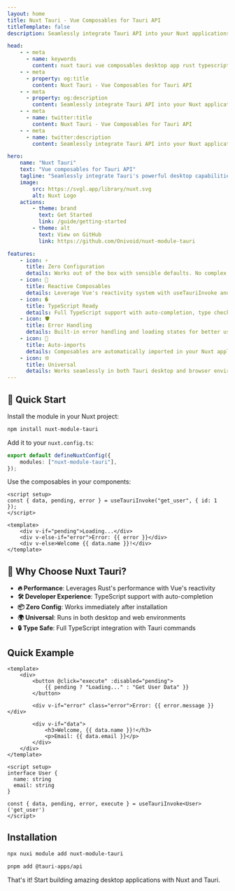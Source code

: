 ```yaml
---
layout: home
title: Nuxt Tauri - Vue Composables for Tauri API
titleTemplate: false
description: Seamlessly integrate Tauri API into your Nuxt applications with reactive composables. Zero configuration, TypeScript ready, with auto-imports.

head:
    - - meta
      - name: keywords
        content: nuxt tauri vue composables desktop app rust typescript reactive api integration
    - - meta
      - property: og:title
        content: Nuxt Tauri - Vue Composables for Tauri API
    - - meta
      - property: og:description
        content: Seamlessly integrate Tauri API into your Nuxt applications with reactive composables. Zero configuration, TypeScript ready.
    - - meta
      - name: twitter:title
        content: Nuxt Tauri - Vue Composables for Tauri API
    - - meta
      - name: twitter:description
        content: Seamlessly integrate Tauri API into your Nuxt applications with reactive composables.

hero:
    name: "Nuxt Tauri"
    text: "Vue composables for Tauri API"
    tagline: "Seamlessly integrate Tauri's powerful desktop capabilities into your Nuxt applications"
    image:
        src: https://svgl.app/library/nuxt.svg
        alt: Nuxt Logo
    actions:
        - theme: brand
          text: Get Started
          link: /guide/getting-started
        - theme: alt
          text: View on GitHub
          link: https://github.com/Onivoid/nuxt-module-tauri

features:
    - icon: ⚡
      title: Zero Configuration
      details: Works out of the box with sensible defaults. No complex setup required for instant productivity.
    - icon: 🔄
      title: Reactive Composables
      details: Leverage Vue's reactivity system with useTauriInvoke and useTauriEvent for seamless state management.
    - icon: �
      title: TypeScript Ready
      details: Full TypeScript support with auto-completion, type checking, and IntelliSense for better DX.
    - icon: 🛡️
      title: Error Handling
      details: Built-in error handling and loading states for better user experience and debugging.
    - icon: 🎯
      title: Auto-imports
      details: Composables are automatically imported in your Nuxt application. No manual imports needed.
    - icon: 🌐
      title: Universal
      details: Works seamlessly in both Tauri desktop and browser environments with graceful fallbacks.
---
```


## 🚀 Quick Start

Install the module in your Nuxt project:

```bash
npm install nuxt-module-tauri
```

Add it to your `nuxt.config.ts`:

```typescript
export default defineNuxtConfig({
    modules: ["nuxt-module-tauri"],
});
```

Use the composables in your components:

```vue
<script setup>
const { data, pending, error } = useTauriInvoke("get_user", { id: 1 });
</script>

<template>
    <div v-if="pending">Loading...</div>
    <div v-else-if="error">Error: {{ error }}</div>
    <div v-else>Welcome {{ data.name }}!</div>
</template>
```

## 🎯 Why Choose Nuxt Tauri?

-   **🔥 Performance**: Leverages Rust's performance with Vue's reactivity
-   **🛠️ Developer Experience**: TypeScript support with auto-completion
-   **📦 Zero Config**: Works immediately after installation
-   **🌍 Universal**: Runs in both desktop and web environments
-   **🔒 Type Safe**: Full TypeScript integration with Tauri commands

## Quick Example

```vue
<template>
    <div>
        <button @click="execute" :disabled="pending">
            {{ pending ? "Loading..." : "Get User Data" }}
        </button>

        <div v-if="error" class="error">Error: {{ error.message }}</div>

        <div v-if="data">
            <h3>Welcome, {{ data.name }}!</h3>
            <p>Email: {{ data.email }}</p>
        </div>
    </div>
</template>

<script setup>
interface User {
  name: string
  email: string
}

const { data, pending, error, execute } = useTauriInvoke<User>('get_user')
</script>
```

## Installation

```bash
npx nuxi module add nuxt-module-tauri
```

```bash
pnpm add @tauri-apps/api
```

That's it! Start building amazing desktop applications with Nuxt and Tauri.
